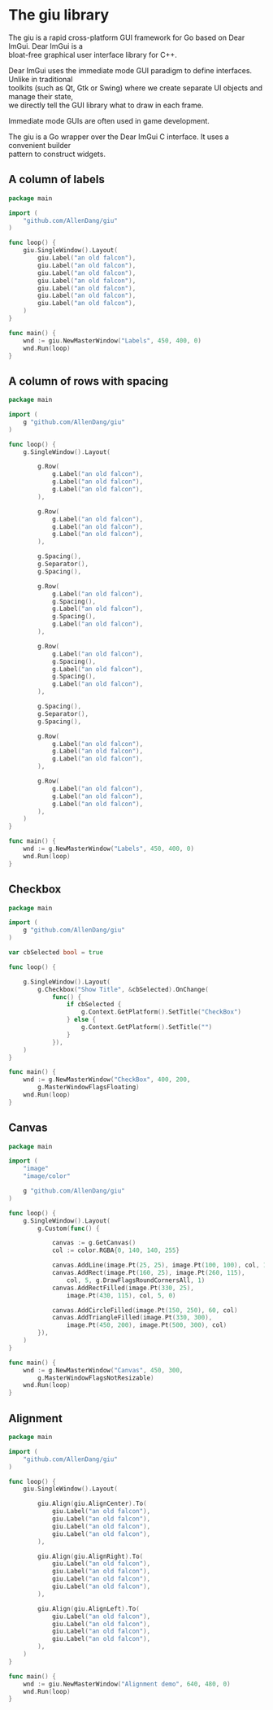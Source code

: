 # The giu library

The giu is a rapid cross-platform GUI framework for Go based on Dear ImGui. Dear ImGui is a  
bloat-free graphical user interface library for C++.  

Dear ImGui uses the immediate mode GUI paradigm to define interfaces. Unlike in traditional  
toolkits (such as Qt, Gtk or Swing) where we create separate UI objects and manage their state,  
we directly tell the GUI library what to draw in each frame.  

Immediate mode GUIs are often used in game development.  

The giu is a Go wrapper over the Dear ImGui C interface. It uses a convenient builder  
pattern to construct widgets.  

## A column of labels

```go
package main

import (
    "github.com/AllenDang/giu"
)

func loop() {
    giu.SingleWindow().Layout(
        giu.Label("an old falcon"),
        giu.Label("an old falcon"),
        giu.Label("an old falcon"),
        giu.Label("an old falcon"),
        giu.Label("an old falcon"),
        giu.Label("an old falcon"),
        giu.Label("an old falcon"),
    )
}

func main() {
    wnd := giu.NewMasterWindow("Labels", 450, 400, 0)
    wnd.Run(loop)
}
```


## A column of rows with spacing

```go
package main

import (
    g "github.com/AllenDang/giu"
)

func loop() {
    g.SingleWindow().Layout(

        g.Row(
            g.Label("an old falcon"),
            g.Label("an old falcon"),
            g.Label("an old falcon"),
        ),

        g.Row(
            g.Label("an old falcon"),
            g.Label("an old falcon"),
            g.Label("an old falcon"),
        ),

        g.Spacing(),
        g.Separator(),
        g.Spacing(),

        g.Row(
            g.Label("an old falcon"),
            g.Spacing(),
            g.Label("an old falcon"),
            g.Spacing(),
            g.Label("an old falcon"),
        ),

        g.Row(
            g.Label("an old falcon"),
            g.Spacing(),
            g.Label("an old falcon"),
            g.Spacing(),
            g.Label("an old falcon"),
        ),

        g.Spacing(),
        g.Separator(),
        g.Spacing(),

        g.Row(
            g.Label("an old falcon"),
            g.Label("an old falcon"),
            g.Label("an old falcon"),
        ),

        g.Row(
            g.Label("an old falcon"),
            g.Label("an old falcon"),
            g.Label("an old falcon"),
        ),
    )
}

func main() {
    wnd := g.NewMasterWindow("Labels", 450, 400, 0)
    wnd.Run(loop)
}
```

## Checkbox

```go
package main

import (
    g "github.com/AllenDang/giu"
)

var cbSelected bool = true

func loop() {

    g.SingleWindow().Layout(
        g.Checkbox("Show Title", &cbSelected).OnChange(
            func() {
                if cbSelected {
                    g.Context.GetPlatform().SetTitle("CheckBox")
                } else {
                    g.Context.GetPlatform().SetTitle("")
                }
            }),
    )
}

func main() {
    wnd := g.NewMasterWindow("CheckBox", 400, 200,
        g.MasterWindowFlagsFloating)
    wnd.Run(loop)
}
```


## Canvas

```go
package main

import (
    "image"
    "image/color"

    g "github.com/AllenDang/giu"
)

func loop() {
    g.SingleWindow().Layout(
        g.Custom(func() {

            canvas := g.GetCanvas()
            col := color.RGBA{0, 140, 140, 255}

            canvas.AddLine(image.Pt(25, 25), image.Pt(100, 100), col, 1)
            canvas.AddRect(image.Pt(160, 25), image.Pt(260, 115),
                col, 5, g.DrawFlagsRoundCornersAll, 1)
            canvas.AddRectFilled(image.Pt(330, 25),
                image.Pt(430, 115), col, 5, 0)

            canvas.AddCircleFilled(image.Pt(150, 250), 60, col)
            canvas.AddTriangleFilled(image.Pt(330, 300),
                image.Pt(450, 200), image.Pt(500, 300), col)
        }),
    )
}

func main() {
    wnd := g.NewMasterWindow("Canvas", 450, 300,
        g.MasterWindowFlagsNotResizable)
    wnd.Run(loop)
}
```

## Alignment 
 
```go
package main

import (
    "github.com/AllenDang/giu"
)

func loop() {
    giu.SingleWindow().Layout(

        giu.Align(giu.AlignCenter).To(
            giu.Label("an old falcon"),
            giu.Label("an old falcon"),
            giu.Label("an old falcon"),
            giu.Label("an old falcon"),
        ),

        giu.Align(giu.AlignRight).To(
            giu.Label("an old falcon"),
            giu.Label("an old falcon"),
            giu.Label("an old falcon"),
            giu.Label("an old falcon"),
        ),

        giu.Align(giu.AlignLeft).To(
            giu.Label("an old falcon"),
            giu.Label("an old falcon"),
            giu.Label("an old falcon"),
            giu.Label("an old falcon"),
        ),
    )
}

func main() {
    wnd := giu.NewMasterWindow("Alignment demo", 640, 480, 0)
    wnd.Run(loop)
}
```
